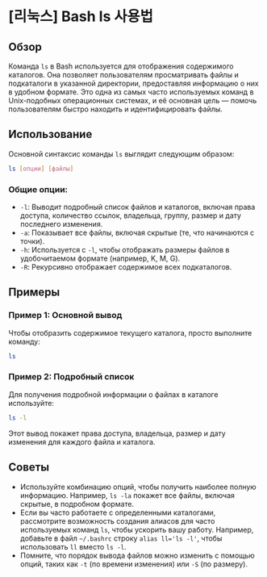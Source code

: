 # [리눅스] Bash ls 사용법

## Обзор
Команда `ls` в Bash используется для отображения содержимого каталогов. Она позволяет пользователям просматривать файлы и подкаталоги в указанной директории, предоставляя информацию о них в удобном формате. Это одна из самых часто используемых команд в Unix-подобных операционных системах, и её основная цель — помочь пользователям быстро находить и идентифицировать файлы.

## Использование
Основной синтаксис команды `ls` выглядит следующим образом:

```bash
ls [опции] [файлы]
```

### Общие опции:
- `-l`: Выводит подробный список файлов и каталогов, включая права доступа, количество ссылок, владельца, группу, размер и дату последнего изменения.
- `-a`: Показывает все файлы, включая скрытые (те, что начинаются с точки).
- `-h`: Используется с `-l`, чтобы отображать размеры файлов в удобочитаемом формате (например, K, M, G).
- `-R`: Рекурсивно отображает содержимое всех подкаталогов.

## Примеры
### Пример 1: Основной вывод
Чтобы отобразить содержимое текущего каталога, просто выполните команду:

```bash
ls
```

### Пример 2: Подробный список
Для получения подробной информации о файлах в каталоге используйте:

```bash
ls -l
```

Этот вывод покажет права доступа, владельца, размер и дату изменения для каждого файла и каталога.

## Советы
- Используйте комбинацию опций, чтобы получить наиболее полную информацию. Например, `ls -la` покажет все файлы, включая скрытые, в подробном формате.
- Если вы часто работаете с определенными каталогами, рассмотрите возможность создания алиасов для часто используемых команд `ls`, чтобы ускорить вашу работу. Например, добавьте в файл `~/.bashrc` строку `alias ll='ls -l'`, чтобы использовать `ll` вместо `ls -l`.
- Помните, что порядок вывода файлов можно изменить с помощью опций, таких как `-t` (по времени изменения) или `-S` (по размеру).
